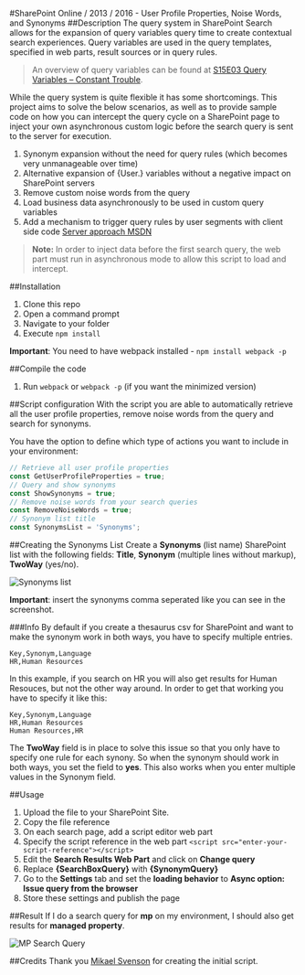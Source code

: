 #SharePoint Online / 2013 / 2016 - User Profile Properties, Noise Words, and Synonyms
##Description
The query system in SharePoint Search allows for the expansion of query variables query time to create contextual search experiences. Query variables are used in the query templates, specified in web parts, result sources or in query rules.

> An overview of query variables can be found at [S15E03 Query Variables – Constant Trouble](http://www.techmikael.com/2014/05/s15e03-query-variables-constant-trouble.html).

While the query system is quite flexible it has some shortcomings. This project aims to solve the below scenarios, as well as to provide sample code on how you can intercept the query cycle on a SharePoint
page to inject your own asynchronous custom logic before the search query is sent to the server for execution.

1. Synonym expansion without the need for query rules (which becomes very unmanageable over time)
1. Alternative expansion of {User.} variables without a negative impact on SharePoint servers
1. Remove custom noise words from the query
1. Load business data asynchronously to be used in custom query variables
1. Add a mechanism to trigger query rules by user segments with client side code [Server approach MSDN](https://msdn.microsoft.com/en-us/library/office/jj870831.aspx)

> **Note:** In order to inject data before the first search query, the web part must run in asynchronous mode to allow this script to load and intercept.

##Installation
1. Clone this repo
2. Open a command prompt
3. Navigate to your folder
4. Execute
``
npm install
``

**Important**: You need to have webpack installed - ``npm install webpack -p``

##Compile the code
1. Run ``webpack`` or ``webpack -p`` (if you want the minimized version)

##Script configuration
With the script you are able to automatically retrieve all the user profile properties, remove noise words from the query and search for synonyms.

You have the option to define which type of actions you want to include in your environment:
```javascript
// Retrieve all user profile properties
const GetUserProfileProperties = true;
// Query and show synonyms
const ShowSynonyms = true;
// Remove noise words from your search queries
const RemoveNoiseWords = true;
// Synonym list title
const SynonymsList = 'Synonyms';
```

##Creating the Synonyms List
Create a **Synonyms** (list name) SharePoint list with the following fields: **Title**, **Synonym** (multiple lines without markup), **TwoWay** (yes/no).

![Synonyms list](https://raw.githubusercontent.com/SPCSR/HelperFunctions/master/SPO-Search-Improvements/synonym-list.png "Synonyms list")

**Important**: insert the synonyms comma seperated like you can see in the screenshot.

###Info
By default if you create a thesaurus csv for SharePoint and want to make the synonym work in both ways, you have to specify multiple entries. 

```
Key,Synonym,Language   
HR,Human Resources
```

In this example, if you search on HR you will also get results for Human Resouces, but not the other way around. In order to get that working you have to specify it like this:

```
Key,Synonym,Language   
HR,Human Resources  
Human Resources,HR
```

The **TwoWay** field is in place to solve this issue so that you only have to specify one rule for each synony. So when the synonym should work in both ways, you set the field to **yes**. This also works when you enter multiple values in the Synonym field.

##Usage
1. Upload the file to your SharePoint Site.
2. Copy the file reference
3. On each search page, add a script editor web part
4. Specify the script reference in the web part ``<script src="enter-your-script-reference"></script>``
5. Edit the **Search Results Web Part** and click on **Change query**
6. Replace **{SearchBoxQuery}** with **{SynonymQuery}**
7. Go to the **Settings** tab and set the **loading behavior** to **Async option: Issue query from the browser**
8. Store these settings and publish the page

##Result
If I do a search query for **mp** on my environment, I should also get results for **managed property**.

![MP Search Query](https://raw.githubusercontent.com/SPCSR/HelperFunctions/master/SPO-Search-Improvements/screenshots/example.png "MP Search Query")

##Credits
Thank you [Mikael Svenson](https://twitter.com/mikaelsvenson) for creating the initial script.